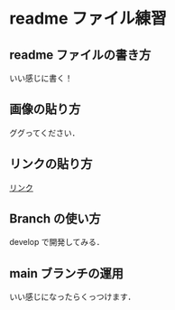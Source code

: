 # readme ファイル練習

## readme ファイルの書き方

いい感じに書く！

## 画像の貼り方

ググってください．

## リンクの貼り方

[リンク](https://www.google.com)

## Branch の使い方

develop で開発してみる．

## main ブランチの運用

いい感じになったらくっつけます．
